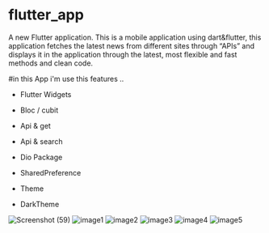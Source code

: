 # flutter_app

A new Flutter application.
This is a mobile application using dart&flutter, this application fetches the latest news from different sites through “APIs” and displays it in the application through the latest, most flexible and fast methods and clean code.

#in this App i'm use this features ..

- Flutter Widgets 

- Bloc / cubit 

- Api & get

- Api & search

- Dio Package
 
- SharedPreference
 
- Theme 
 
- DarkTheme 

![Screenshot (59)](https://user-images.githubusercontent.com/75587814/160516513-84eec077-393f-417c-9d82-447a29a1d7eb.png)
![image1](https://user-images.githubusercontent.com/75587814/160516089-9ef951cd-9582-452d-a696-e9b98580dc2c.jpeg)
![image2](https://user-images.githubusercontent.com/75587814/160516095-b19e5e8d-23a9-402b-8c54-66b530b0b5d8.jpeg)
![image3](https://user-images.githubusercontent.com/75587814/160516106-2d54c195-be78-4b9a-b799-1c7b2568978a.jpeg)
![image4](https://user-images.githubusercontent.com/75587814/160516111-5ac2ebfc-89f9-4ea4-ad7a-d4be3db36f60.jpeg)
![image5](https://user-images.githubusercontent.com/75587814/160516115-1021e00b-4484-4d9c-ad69-58fa56c1ec34.jpeg)
